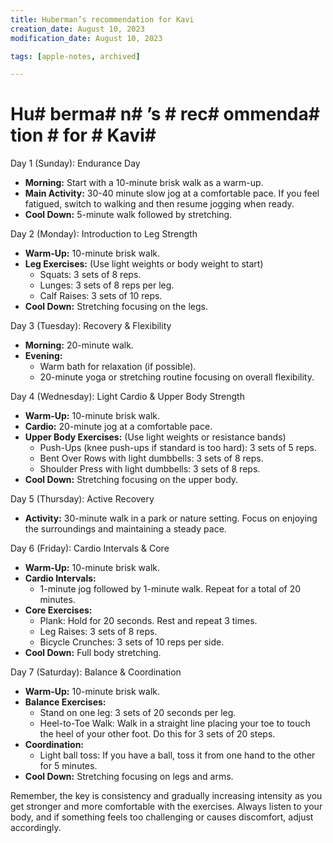 ```yaml
---
title: Huberman’s recommendation for Kavi
creation_date: August 10, 2023
modification_date: August 10, 2023

tags: [apple-notes, archived]

---
```



# Hu# berma# n# ’s # rec# ommenda# tion # for # Kavi# 

Day 1 (Sunday): Endurance Day

- **Morning:** Start with a 10-minute brisk walk as a warm-up.
- **Main Activity:** 30-40 minute slow jog at a comfortable pace. If you feel fatigued, switch to walking and then resume jogging when ready.
- **Cool Down:** 5-minute walk followed by stretching.

Day 2 (Monday): Introduction to Leg Strength

- **Warm-Up:** 10-minute brisk walk.
- **Leg Exercises:** (Use light weights or body weight to start)
  - Squats: 3 sets of 8 reps.
  - Lunges: 3 sets of 8 reps per leg.
  - Calf Raises: 3 sets of 10 reps.
- **Cool Down:** Stretching focusing on the legs.

Day 3 (Tuesday): Recovery & Flexibility

- **Morning:** 20-minute walk.
- **Evening:** 
  - Warm bath for relaxation (if possible).
  - 20-minute yoga or stretching routine focusing on overall flexibility.

Day 4 (Wednesday): Light Cardio & Upper Body Strength

- **Warm-Up:** 10-minute brisk walk.
- **Cardio:** 20-minute jog at a comfortable pace.
- **Upper Body Exercises:** (Use light weights or resistance bands)
  - Push-Ups (knee push-ups if standard is too hard): 3 sets of 5 reps.
  - Bent Over Rows with light dumbbells: 3 sets of 8 reps.
  - Shoulder Press with light dumbbells: 3 sets of 8 reps.
- **Cool Down:** Stretching focusing on the upper body.

Day 5 (Thursday): Active Recovery
- **Activity:** 30-minute walk in a park or nature setting. Focus on enjoying the surroundings and maintaining a steady pace.

Day 6 (Friday): Cardio Intervals & Core

- **Warm-Up:** 10-minute brisk walk.
- **Cardio Intervals:** 
  - 1-minute jog followed by 1-minute walk. Repeat for a total of 20 minutes.
- **Core Exercises:**
  - Plank: Hold for 20 seconds. Rest and repeat 3 times.
  - Leg Raises: 3 sets of 8 reps.
  - Bicycle Crunches: 3 sets of 10 reps per side.
- **Cool Down:** Full body stretching.

Day 7 (Saturday): Balance & Coordination

- **Warm-Up:** 10-minute brisk walk.
- **Balance Exercises:** 
  - Stand on one leg: 3 sets of 20 seconds per leg.
  - Heel-to-Toe Walk: Walk in a straight line placing your toe to touch the heel of your other foot. Do this for 3 sets of 20 steps.
- **Coordination:** 
  - Light ball toss: If you have a ball, toss it from one hand to the other for 5 minutes.
- **Cool Down:** Stretching focusing on legs and arms.

Remember, the key is consistency and gradually increasing intensity as you get stronger and more comfortable with the exercises. Always listen to your body, and if something feels too challenging or causes discomfort, adjust accordingly.
